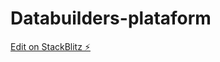 # Databuilders-plataform

[Edit on StackBlitz ⚡️](https://stackblitz.com/edit/ionic-5-angular-10-start-template-8tjjya)
